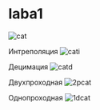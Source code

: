 # laba1
![cat](https://user-images.githubusercontent.com/51791931/223465207-8f1564f3-32b7-4974-a612-ee88763a9bdc.png)


Интреполяция
![cati](https://user-images.githubusercontent.com/51791931/223465531-c8525bac-5d32-49ed-aa94-ea5567954a56.png)


Децимация
![catd](https://user-images.githubusercontent.com/51791931/223465602-578bf79c-203c-4d7b-a8f2-770f47b1de08.png)



Двухпроходная
![2pcat](https://user-images.githubusercontent.com/51791931/223465634-a9aa1eaa-73f2-4dad-9eea-d522687e9c8e.png)



Однопроходная
![1dcat](https://user-images.githubusercontent.com/51791931/223465688-d3ca0850-2255-4480-bd70-343c5dcb5827.png)
